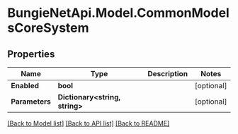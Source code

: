 # BungieNetApi.Model.CommonModelsCoreSystem
## Properties

Name | Type | Description | Notes
------------ | ------------- | ------------- | -------------
**Enabled** | **bool** |  | [optional] 
**Parameters** | **Dictionary&lt;string, string&gt;** |  | [optional] 

[[Back to Model list]](../README.md#documentation-for-models) [[Back to API list]](../README.md#documentation-for-api-endpoints) [[Back to README]](../README.md)

